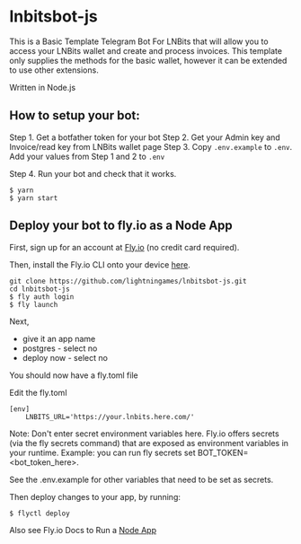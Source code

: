 # lnbitsbot-js
This is a Basic Template Telegram Bot For LNBits that will allow you to access your LNBits wallet and create and process invoices. This template only supplies the methods for the basic wallet, however it can be extended to use other extensions. 

Written in Node.js

## How to setup your bot:

Step 1. Get a botfather token for your bot
Step 2. Get your Admin key and Invoice/read key from LNBits wallet page
Step 3. Copy `.env.example` to `.env`. Add your values from Step 1 and 2 to `.env`

Step 4. Run your bot and check that it works.

```
$ yarn
$ yarn start
```

## Deploy your bot to fly.io as a Node App

First, sign up for an account at [Fly.io](https://fly.io/) (no credit card required).

Then, install the Fly.io CLI onto your device [here](https://fly.io/docs/getting-started/installing-flyctl/).

```
git clone https://github.com/lightningames/lnbitsbot-js.git
cd lnbitsbot-js
$ fly auth login
$ fly launch
```

Next,
- give it an app name
- postgres - select no
- deploy now - select no

You should now have a fly.toml file

Edit the fly.toml

```
[env]
    LNBITS_URL='https://your.lnbits.here.com/'
```

Note: Don't enter secret environment variables here. Fly.io offers secrets (via the fly secrets command) that are exposed as environment variables in your runtime. Example: you can run fly secrets set BOT_TOKEN=<bot_token_here>.

See the .env.example for other variables that need to be set as secrets.

Then deploy changes to your app, by running:

```
$ flyctl deploy
```

Also see Fly.io Docs to Run a [Node App](https://fly.io/docs/languages-and-frameworks/node/)

